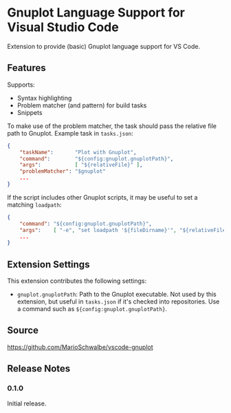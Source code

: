 # Gnuplot Language Support for Visual Studio Code #

Extension to provide (basic) Gnuplot language support for VS Code.

## Features ##

Supports:

+ Syntax highlighting
+ Problem matcher (and pattern) for build tasks
+ Snippets

To make use of the problem matcher, the task should pass the relative file path to Gnuplot.
Example task in `tasks.json`:

```json
{
    "taskName":       "Plot with Gnuplot",
    "command":        "${config:gnuplot.gnuplotPath}",
    "args":           [ "${relativeFile}" ],
    "problemMatcher": "$gnuplot"
    ...
}
```

If the script includes other Gnuplot scripts, it may be useful to set a matching `loadpath`:

```json
{
    "command": "${config:gnuplot.gnuplotPath}",
    "args":    [ "-e", "set loadpath '${fileDirname}'", "${relativeFile}" ],
    ...
}
```

## Extension Settings ##

This extension contributes the following settings:

+ `gnuplot.gnuplotPath`: Path to the Gnuplot executable. Not used by this extension, but useful in
  `tasks.json` if it's checked into repositories. Use a command such as
  `${config:gnuplot.gnuplotPath}`.

## Source ##

<https://github.com/MarioSchwalbe/vscode-gnuplot>

## Release Notes ##

### 0.1.0 ###

Initial release.
